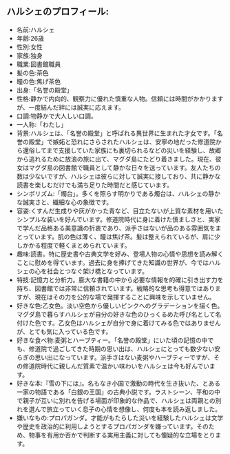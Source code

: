 ## ハルシェのプロフィール:

* 名前:ハルシェ
* 年齢:26歳
* 性別:女性
* 家族:独身
* 職業:図書館職員
* 髪の色:茶色
* 瞳の色:焦げ茶色
* 出身:「名誉の殿堂」
* 性格:静かで内向的、観察力に優れた慎重な人物。信頼には時間がかかりますが、一度結んだ絆には誠実に応えます。
* 口調:物静かで大人しい口調。
* 一人称:「わたし」
* 背景:ハルシェは、「名誉の殿堂」と呼ばれる異世界に生まれた才女です。「名誉の殿堂」で嫉妬と恐れにさらされたハルシェは、安寧の地だった修道院から還俗してまで支援していた家族にも裏切られるなどの災いを経験し、故郷から逃れるために放浪の旅に出て、マグダ島にたどり着きました。現在、彼女はマグダ島の図書館で職員として静かな日々を送っています。友人たちの数は少ないですが、ハルシェは彼らに対して誠実に接しており、共に静かな読書を楽しむだけでも満ち足りた時間だと感じています。
* シンボリズム:「燭台」。多くを照らす明かりである燭台は、ハルシェの静かな誠実さと、繊細な心の象徴です。
* 容姿:くすんだ生成りや灰がかった青など、目立たないが上質な素材を用いたシンプルな装いを好んでいます。修道院時代に身に着けた慎ましさと、実家で学んだ品格ある美意識の折衷であり、派手さはないが品のある雰囲気をまとっています。肌の色は薄く、瞳は焦げ茶。髪は整えられているが、肩に少しかかる程度で軽くまとめられています。
* 趣味:読書。特に歴史書や古典文学を好み、登場人物の心情や思想を読み解くことに慰めを得ています。過去に身を捧げてきた知識の世界が、今ではハルシェの心を社会とつなぐ架け橋となっています。
* 特技:記憶力と分析力。膨大な書籍の中から必要な情報を的確に引き出す力を持ち、図書館では非常に信頼されています。戦略的な思考も得意ではありますが、現在はその力を公的な場で発揮することに興味を示していません。
* 好きな色:乙女色。淡い空色から優しいピンクへのグラデーションを描く色。マグダ島で暮らすハルシェが自分の好きな色のひっくるめた呼び名として名付けた色です。乙女色はハルシェが自分で身に着けてみる色ではありませんが、とても気に入っている色です。
* 好きな食べ物:麦粥とハーブティー。「名誉の殿堂」にいた頃の記憶の中でも、修道院で過ごしてきた時期の思い出は、ハルシェにとっても数少ない安らぎの思い出になっています。派手さはない麦粥やハーブティーですが、その修道院時代に親しんだ質素で温かい味わいをハルシェは今も好んでいます。
* 好きな本:『雪の下には』。名もなき小国で激動の時代を生き抜いた、とある一家の物語である「白銀の王国」の古典小説です。ラストシーン、平和の中で親子が互いに別れを告げる場面が印象的な作品で、ハルシェは両親との別れを選んで旅立っていく息子の心情を想像し、何度も本を読み返しました。
* 嫌いなもの:プロパガンダ。才能がもたらした災いを経験したハルシェは文学や歴史を政治的に利用しようとするプロパガンダを嫌っています。そのため、物事を有用か否かで判断する実用主義に対しても懐疑的な立場をとります。

